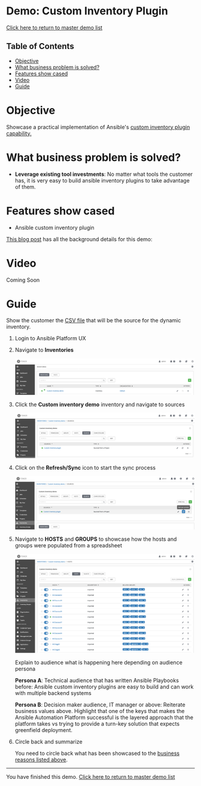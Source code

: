 # Demo: Custom Inventory Plugin

[Click here to return to master demo list](../../README.md#demo-repository)

## Table of Contents

* [Objective](#objective)
* [What business problem is solved?](#what-business-problem-is-solved)
* [Features show cased](#features-show-cased)
* [Video](#video)
* [Guide](#guide)

# Objective

Showcase a practical implementation of Ansible's [custom inventory plugin capability.](https://docs.ansible.com/ansible/latest/plugins/inventory.html)

# What business problem is solved?

- **Leverage existing tool investments**:
No matter what tools the customer has, it is very easy to build ansible inventory plugins to take advantage of them.


# Features show cased

- Ansible custom inventory plugin

[This blog post](https://termlen0.github.io/2019/11/16/observations/)  has all the background details for this demo:

# Video

Coming Soon


# Guide

Show the customer the [CSV file](https://github.com/termlen0/custom-inventory-plugin/blob/master/csv_inventory/myinventory.csv) that will be the source for the dynamic inventory.

1. Login to Ansible Platform UX

2. Navigate to **Inventories**

     ![inventory](../../images/custom_inventory1.png)

3. Click the **Custom inventory demo** inventory and navigate to sources

     ![sources](../../images/custom_inventory2.png)

4. Click on the **Refresh/Sync** icon to start the sync process

     ![sync](../../images/custom_inventory3.png)

5. Navigate to **HOSTS** and **GROUPS** to showcase how the hosts and groups were populated from a spreadsheet

     ![hosts](../../images/custom_inventory4.png)

     Explain to audience what is happening here depending on audience persona

    **Persona A**: Technical audience that has written Ansible Playbooks before:
   Ansible custom inventory plugins are easy to build and can work with multiple backend systems

    **Persona B**: Decision maker audience, IT manager or above:
    Reiterate business values above. Highlight that one of the keys
    that makes the Ansible Automation Platform successful is the
    layered approach that the platform takes vs trying to provide a
    turn-key solution that expects greenfield deployment.


8. Circle back and summarize

     You need to circle back what has been showcased to the [business reasons listed above](#what-business-problem-is-solved).


---
You have finished this demo.  [Click here to return to master demo list](../../README.md#demo-repository)
